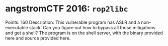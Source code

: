 # angstromCTF 2016: `rop2libc`

Points: 160
Description: This vulnerable program has ASLR and a non-executable stack! Can you figure out how to bypass all those mitigations and get a shell? The program is on the shell server, with the binary provided here and source provided here.
